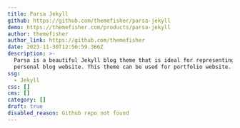 ```yaml
---
title: Parsa Jekyll
github: https://github.com/themefisher/parsa-jekyll
demo: https://themefisher.com/products/parsa-jekyll
author: themefisher
author_link: https://github.com/themefisher
date: 2023-11-30T12:56:59.366Z
description: >-
  Parsa is a beautiful Jekyll blog theme that is ideal for representing your
  personal blog website. This theme can be used for portfolio website.
ssg:
  - Jekyll
css: []
cms: []
category: []
draft: true
disabled_reason: Github repo not found
---
```

